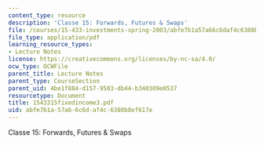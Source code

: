 ```yaml
---
content_type: resource
description: 'Classe 15: Forwards, Futures & Swaps'
file: /courses/15-433-investments-spring-2003/abfe7b1a57a66c6daf4c6380b8ef617e_1543315fixedincome3.pdf
file_type: application/pdf
learning_resource_types:
- Lecture Notes
license: https://creativecommons.org/licenses/by-nc-sa/4.0/
ocw_type: OCWFile
parent_title: Lecture Notes
parent_type: CourseSection
parent_uid: 4be1f884-d157-9503-db44-b340309e0537
resourcetype: Document
title: 1543315fixedincome3.pdf
uid: abfe7b1a-57a6-6c6d-af4c-6380b8ef617e
---
```

Classe 15: Forwards, Futures & Swaps